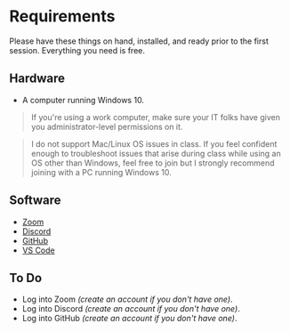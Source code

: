 
# Requirements

Please have these things on hand, installed, and ready prior to the first session. 
Everything you need is free.

## Hardware

- A computer running Windows 10.
> If you're using a work computer, make sure your IT folks have given you administrator-level permissions on it.

> I do not support Mac/Linux OS issues in class. If you feel confident enough to troubleshoot issues that arise during class while using an OS other than Windows, feel free to join but I strongly recommend joining with a PC running Windows 10.

## Software
- [Zoom](https://zoom.us/download)
- [Discord](https://discord.com/download)
- [GitHub](https://desktop.github.com)
- [VS Code](https://code.visualstudio.com/download)

## To Do
- Log into Zoom _(create an account if you don't have one)_.
- Log into Discord _(create an account if you don't have one)_.
- Log into GitHub _(create an account if you don't have one)_.
